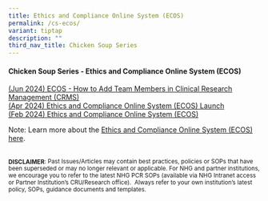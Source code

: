 ```yaml
---
title: Ethics and Compliance Online System (ECOS)
permalink: /cs-ecos/
variant: tiptap
description: ""
third_nav_title: Chicken Soup Series
---
```

<h4><strong>Chicken Soup Series - Ethics and Compliance Online System (ECOS)</strong></h4>
<p></p>
<p><a href="/files/Chicken Soup/ECOS/Jun_24__ECOS___How_to_Add_Team_Members_in_Clinical_Research_Management__CRMS_.pdf" rel="noopener noreferrer nofollow" target="_blank">(Jun 2024) ECOS - How to Add Team Members in Clinical Research Management (CRMS)</a>
<br><a href="/files/Chicken Soup/ECOS/Apr_24__Ethics_and_Compliance_Online_System__ECOS__Launch.pdf" rel="noopener noreferrer nofollow" target="_blank">(Apr 2024) Ethics and Compliance Online System (ECOS) Launch</a>
<br><a href="/files/Chicken Soup/ECOS/Feb_24__Ethics_and_Compliance_Online_System__ECOS_.pdf" rel="noopener noreferrer nofollow" target="_blank">(Feb 2024) Ethics and Compliance Online System (ECOS)</a>
</p>
<p></p>
<p>Note: Learn more about the <a href="https://ecossupport.gri.nhg.com.sg/" rel="noopener nofollow" target="_blank">Ethics and Compliance Online System (ECOS) here</a>.</p>
<p></p>
<p>
<br><strong><sub>DISCLAIMER</sub></strong><sub>: Past Issues/Articles may contain best practices, policies or SOPs that have been superseded or may no longer relevant or applicable. For NHG and partner institutions, we encourage you to refer to the latest NHG PCR SOPs (available via NHG Intranet access or Partner Institution’s CRU/Research office).&nbsp; Always refer to your own institution’s latest policy, SOPs, guidance documents and templates.</sub>
</p>
<p></p>